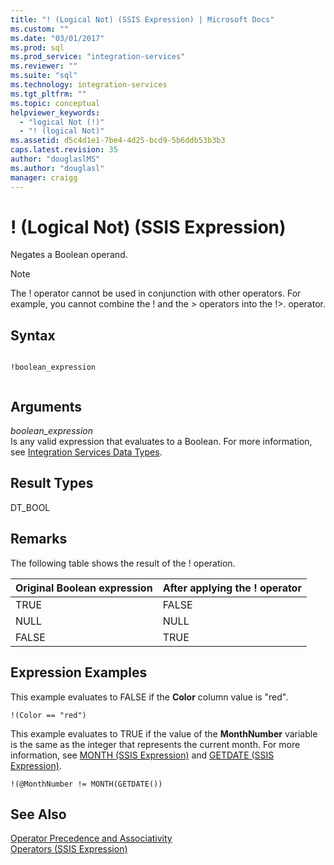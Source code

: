 ```yaml
---
title: "! (Logical Not) (SSIS Expression) | Microsoft Docs"
ms.custom: ""
ms.date: "03/01/2017"
ms.prod: sql
ms.prod_service: "integration-services"
ms.reviewer: ""
ms.suite: "sql"
ms.technology: integration-services
ms.tgt_pltfrm: ""
ms.topic: conceptual
helpviewer_keywords: 
  - "logical Not (!)"
  - "! (logical Not)"
ms.assetid: d5c4d1e1-7be4-4d25-bcd9-5b6ddb53b3b3
caps.latest.revision: 35
author: "douglaslMS"
ms.author: "douglasl"
manager: craigg
---
```

# ! (Logical Not) (SSIS Expression)
  Negates a Boolean operand.  
  
> [!NOTE]  
>  The ! operator cannot be used in conjunction with other operators. For example, you cannot combine the ! and the > operators into the !>. operator.  
  
## Syntax  
  
```  
  
!boolean_expression  
  
```  
  
## Arguments  
 *boolean_expression*  
 Is any valid expression that evaluates to a Boolean. For more information, see [Integration Services Data Types](../../integration-services/data-flow/integration-services-data-types.md).  
  
## Result Types  
 DT_BOOL  
  
## Remarks  
 The following table shows the result of the ! operation.  
  
|Original Boolean expression|After applying the ! operator|  
|---------------------------------|------------------------------------|  
|TRUE|FALSE|  
|NULL|NULL|  
|FALSE|TRUE|  
  
## Expression Examples  
 This example evaluates to FALSE if the **Color** column value is "red".  
  
```  
!(Color == "red")  
```  
  
 This example evaluates to TRUE if the value of the **MonthNumber** variable is the same as the integer that represents the current month. For more information, see [MONTH &#40;SSIS Expression&#41;](../../integration-services/expressions/month-ssis-expression.md) and [GETDATE &#40;SSIS Expression&#41;](../../integration-services/expressions/getdate-ssis-expression.md).  
  
```  
!(@MonthNumber != MONTH(GETDATE())  
```  
  
## See Also  
 [Operator Precedence and Associativity](../../integration-services/expressions/operator-precedence-and-associativity.md)   
 [Operators &#40;SSIS Expression&#41;](../../integration-services/expressions/operators-ssis-expression.md)  
  
  
